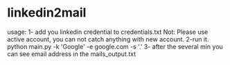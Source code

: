 # linkedin2mail
usage: 
1- add you linkedin credential to credentials.txt 
Not: Please use active account, you can not catch anything with new account. 
2-run it. 
python main.py -k 'Google' -e google.com -s '.'
3- after the several min you can see email address in the mails_output.txt
